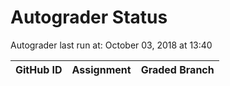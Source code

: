 # Autograder Status
Autograder last run at: October 03, 2018 at 13:40

| GitHub ID | Assignment | Graded Branch |
|-----------|------------|---------------|
